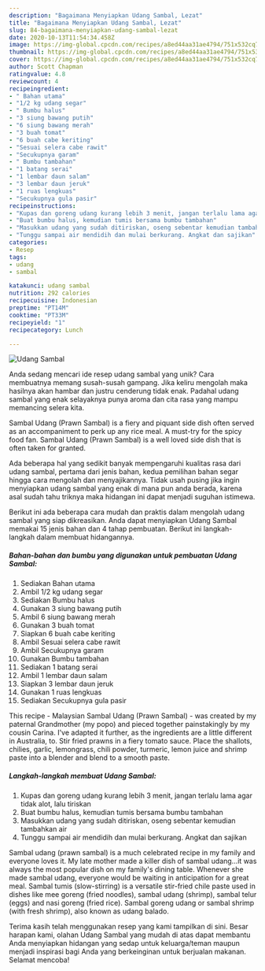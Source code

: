 ```yaml
---
description: "Bagaimana Menyiapkan Udang Sambal, Lezat"
title: "Bagaimana Menyiapkan Udang Sambal, Lezat"
slug: 84-bagaimana-menyiapkan-udang-sambal-lezat
date: 2020-10-13T11:54:34.458Z
image: https://img-global.cpcdn.com/recipes/a8ed44aa31ae4794/751x532cq70/udang-sambal-foto-resep-utama.jpg
thumbnail: https://img-global.cpcdn.com/recipes/a8ed44aa31ae4794/751x532cq70/udang-sambal-foto-resep-utama.jpg
cover: https://img-global.cpcdn.com/recipes/a8ed44aa31ae4794/751x532cq70/udang-sambal-foto-resep-utama.jpg
author: Scott Chapman
ratingvalue: 4.8
reviewcount: 4
recipeingredient:
- " Bahan utama"
- "1/2 kg udang segar"
- " Bumbu halus"
- "3 siung bawang putih"
- "6 siung bawang merah"
- "3 buah tomat"
- "6 buah cabe keriting"
- "Sesuai selera cabe rawit"
- "Secukupnya garam"
- " Bumbu tambahan"
- "1 batang serai"
- "1 lembar daun salam"
- "3 lembar daun jeruk"
- "1 ruas lengkuas"
- "Secukupnya gula pasir"
recipeinstructions:
- "Kupas dan goreng udang kurang lebih 3 menit, jangan terlalu lama agar tidak alot, lalu tiriskan"
- "Buat bumbu halus, kemudian tumis bersama bumbu tambahan"
- "Masukkan udang yang sudah ditiriskan, oseng sebentar kemudian tambahkan air"
- "Tunggu sampai air mendidih dan mulai berkurang. Angkat dan sajikan"
categories:
- Resep
tags:
- udang
- sambal

katakunci: udang sambal 
nutrition: 292 calories
recipecuisine: Indonesian
preptime: "PT14M"
cooktime: "PT33M"
recipeyield: "1"
recipecategory: Lunch

---
```



![Udang Sambal](https://img-global.cpcdn.com/recipes/a8ed44aa31ae4794/751x532cq70/udang-sambal-foto-resep-utama.jpg)

Anda sedang mencari ide resep udang sambal yang unik? Cara membuatnya memang susah-susah gampang. Jika keliru mengolah maka hasilnya akan hambar dan justru cenderung tidak enak. Padahal udang sambal yang enak selayaknya punya aroma dan cita rasa yang mampu memancing selera kita.

Sambal Udang (Prawn Sambal) is a fiery and piquant side dish often served as an accompaniment to perk up any rice meal. A must-try for the spicy food fan. Sambal Udang (Prawn Sambal) is a well loved side dish that is often taken for granted.

Ada beberapa hal yang sedikit banyak mempengaruhi kualitas rasa dari udang sambal, pertama dari jenis bahan, kedua pemilihan bahan segar hingga cara mengolah dan menyajikannya. Tidak usah pusing jika ingin menyiapkan udang sambal yang enak di mana pun anda berada, karena asal sudah tahu triknya maka hidangan ini dapat menjadi suguhan istimewa.


Berikut ini ada beberapa cara mudah dan praktis dalam mengolah udang sambal yang siap dikreasikan. Anda dapat menyiapkan Udang Sambal memakai 15 jenis bahan dan 4 tahap pembuatan. Berikut ini langkah-langkah dalam membuat hidangannya.

<!--inarticleads1-->

##### Bahan-bahan dan bumbu yang digunakan untuk pembuatan Udang Sambal:

1. Sediakan  Bahan utama
1. Ambil 1/2 kg udang segar
1. Sediakan  Bumbu halus
1. Gunakan 3 siung bawang putih
1. Ambil 6 siung bawang merah
1. Gunakan 3 buah tomat
1. Siapkan 6 buah cabe keriting
1. Ambil Sesuai selera cabe rawit
1. Ambil Secukupnya garam
1. Gunakan  Bumbu tambahan
1. Sediakan 1 batang serai
1. Ambil 1 lembar daun salam
1. Siapkan 3 lembar daun jeruk
1. Gunakan 1 ruas lengkuas
1. Sediakan Secukupnya gula pasir


This recipe - Malaysian Sambal Udang (Prawn Sambal) - was created by my paternal Grandmother (my popo) and pieced together painstakingly by my cousin Carina. I&#39;ve adapted it further, as the ingredients are a little different in Australia, to. Stir fried prawns in a fiery tomato sauce. Place the shallots, chilies, garlic, lemongrass, chili powder, turmeric, lemon juice and shrimp paste into a blender and blend to a smooth paste. 

<!--inarticleads2-->

##### Langkah-langkah membuat Udang Sambal:

1. Kupas dan goreng udang kurang lebih 3 menit, jangan terlalu lama agar tidak alot, lalu tiriskan
1. Buat bumbu halus, kemudian tumis bersama bumbu tambahan
1. Masukkan udang yang sudah ditiriskan, oseng sebentar kemudian tambahkan air
1. Tunggu sampai air mendidih dan mulai berkurang. Angkat dan sajikan


Sambal udang (prawn sambal) is a much celebrated recipe in my family and everyone loves it. My late mother made a killer dish of sambal udang…it was always the most popular dish on my family&#39;s dining table. Whenever she made sambal udang, everyone would be waiting in anticipation for a great meal. Sambal tumis (slow-stirring) is a versatile stir-fried chile paste used in dishes like mee goreng (fried noodles), sambal udang (shrimp), sambal telur (eggs) and nasi goreng (fried rice). Sambal goreng udang or sambal shrimp (with fresh shrimp), also known as udang balado. 

Terima kasih telah menggunakan resep yang kami tampilkan di sini. Besar harapan kami, olahan Udang Sambal yang mudah di atas dapat membantu Anda menyiapkan hidangan yang sedap untuk keluarga/teman maupun menjadi inspirasi bagi Anda yang berkeinginan untuk berjualan makanan. Selamat mencoba!
